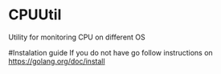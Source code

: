 # CPUUtil
Utility for monitoring CPU on different OS

#Instalation guide
 If you do not have go follow instructions on https://golang.org/doc/install
 
